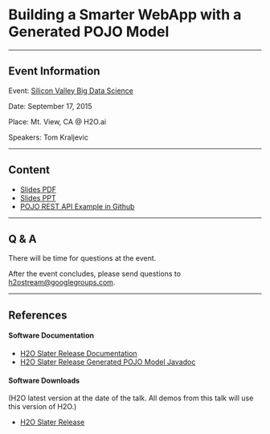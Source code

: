 # Building a Smarter WebApp with a Generated POJO Model

---

## Event Information

Event: [Silicon Valley Big Data Science](http://www.meetup.com/Silicon-Valley-Big-Data-Science/events/224337818/)

Date: September 17, 2015

Place: Mt. View, CA @ H2O.ai

Speakers: Tom Kraljevic

---

## Content

* [Slides PDF](PojoWebApp_TK_2015_09_17.pptx.pdf)
* [Slides PPT](PojoWebApp_TK_2015_09_17.pptx)
* [POJO REST API Example in Github](https://github.com/h2oai/h2o-world-2015-training/tree/master/tutorials/pojo_webapp)

---

## Q & A

There will be time for questions at the event.

After the event concludes, please send questions to <h2ostream@googlegroups.com>.

---

## References

#### Software Documentation

* [H2O Slater Release Documentation](http://h2o-release.s3.amazonaws.com/h2o/rel-slater/1/index.html)
* [H2O Slater Release Generated POJO Model Javadoc](http://h2o-release.s3.amazonaws.com/h2o/rel-slater/1/docs-website/h2o-genmodel/javadoc/index.html)


#### Software Downloads

(H2O latest version at the date of the talk.  All demos from this talk will use this version of H2O.)

* [H2O Slater Release](http://h2o-release.s3.amazonaws.com/h2o/rel-slater/1/index.html)

